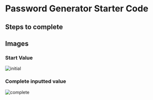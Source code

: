 # Password Generator Starter Code

## Steps to complete
<Added Variables to represent my values>
<Used ASCII to determine numerals>
<Created generatePassword function>
<Created Choice prompts using windows.confirm>
<Created Loop that generates password based on the criteria>
<set rturn value>
  
## Images
  
  ### Start Value
  ![initial](https://user-images.githubusercontent.com/98830462/156898382-0a00126a-9160-43fb-b970-60f4bc3ecdd3.png)
  
  ### Complete inputted value
  ![complete](https://user-images.githubusercontent.com/98830462/156898381-535f3989-2e3f-4655-849c-a1710f2e8193.png)
